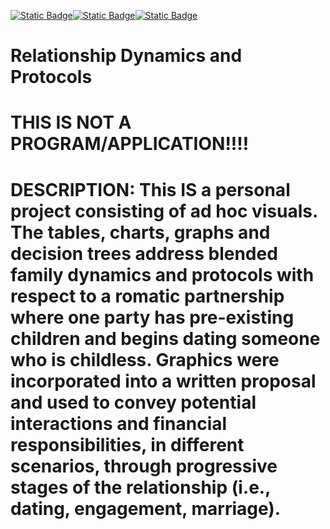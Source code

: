 <a href="https://www.instagram.com/thatssodata/"><img alt="Static Badge" src="https://img.shields.io/badge/created%20by%20%40thatssodata-8A2BE2"></a><a href="https://www.python.org/downloads/"><img alt="Static Badge" src="https://img.shields.io/badge/written%20in%20Python-yellow?logo=python"></a><a href="https://colab.research.google.com/"><img alt="Static Badge" src="https://img.shields.io/badge/generated%20in%20Google%20Colaboratory-cyan?logo=Google%20Colab">
</a>
# Relationship Dynamics and Protocols
# THIS IS NOT A PROGRAM/APPLICATION!!!!
# DESCRIPTION: This IS a personal project consisting of ad hoc visuals. The tables, charts, graphs and decision trees address blended family dynamics and protocols with respect to a romatic partnership where one party has pre-existing children and begins dating someone who is childless. Graphics were incorporated into a written proposal and used to convey potential interactions and financial responsibilities, in different scenarios, through progressive stages of the relationship (i.e., dating, engagement, marriage).


